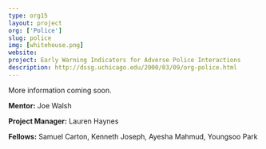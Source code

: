 ```yaml
---
type: org15
layout: project
org: ['Police']
slug: police
img: [whitehouse.png]
website: 
project: Early Warning Indicators for Adverse Police Interactions 
description: http://dssg.uchicago.edu/2000/03/09/org-police.html
---
```


More information coming soon. 

<p><b>Mentor:</b> Joe Walsh

<p><b>Project Manager:</b> Lauren Haynes

<p><b>Fellows:</b> Samuel Carton, Kenneth Joseph, Ayesha Mahmud, Youngsoo Park

